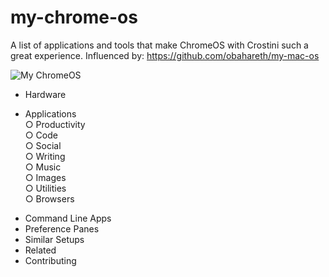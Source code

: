 # my-chrome-os
A list of applications and tools that make ChromeOS with Crostini such a great experience. Influenced by: https://github.com/obahareth/my-mac-os 

![My ChromeOS](https://i.imgur.com/Ivaea0v.jpg)

* Hardware  
- Applications  
  ○ Productivity  
  ○ Code  
  ○ Social  
  ○ Writing  
  ○ Music  
  ○ Images  
  ○ Utilities  
  ○ Browsers  
* Command Line Apps  
* Preference Panes  
* Similar Setups  
* Related  
* Contributing  
